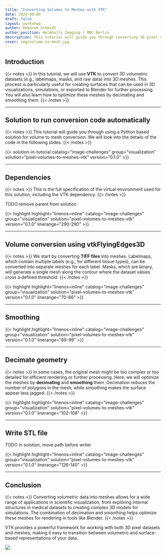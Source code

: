 ```yaml
---
title: "Converting Volumes to Meshes with VTK"
date: 2024-09-09
draft: false
layout: workshop
author: Deborah Schmidt
author_position: Helmholtz Imaging | MDC Berlin
description: This tutorial will guide you through converting 3D pixel datasets, such as labelmaps and masks, into 3D meshes using VTK.
cover: img/volume-to-mesh.jpg
---
```


## Introduction

{{< notes >}}
In this tutorial, we will use **VTK** to convert 3D volumetric datasets (e.g., labelmaps, masks, and raw data) into 3D meshes. This process is particularly useful for creating surfaces that can be used in 3D visualizations, simulations, or exported to Blender for further processing. You will also learn how to optimize these meshes by decimating and smoothing them.
{{< /notes >}}

---

## Solution to run conversion code automatically

{{< notes >}}
This tutorial will guide you through using a Python based solution for volume to mesh conversion. We will look 
into the details of the code in the following slides.
{{< /notes >}}

{{< solution-in-tutorial catalog="image-challenges" group="visualization" solution="pixel-volumes-to-meshes-vtk" version="0.1.0" >}}

---

## Dependencies

{{< notes >}}
This is the full specification of the virtual environment used for this solution, including the VTK dependency.
{{< /notes >}}

TODO remove parent from solution

{{< highlight highlight="linenos=inline" catalog="image-challenges" group="visualization" 
solution="pixel-volumes-to-meshes-vtk" version="0.1.0" linerange="290-290" >}}

---

## Volume conversion using vtkFlyingEdges3D

{{< notes >}}
We start by converting **TIFF files** into meshes. Labelmaps, which contain multiple labels (e.g., for different tissue types), can be converted into separate meshes for each label. Masks, which are binary, will generate a single mesh along the contour where the dataset values cross a defined threshold.
{{< /notes >}}

{{< highlight highlight="linenos=inline" catalog="image-challenges" group="visualization" 
solution="pixel-volumes-to-meshes-vtk" version="0.1.0" linerange="70-86" >}}

---

## Smoothing

{{< highlight highlight="linenos=inline" catalog="image-challenges" group="visualization" 
solution="pixel-volumes-to-meshes-vtk" version="0.1.0" linerange="89-99" >}}

---


## Decimate geometry

{{< notes >}}
In some cases, the original mesh might be too complex or too detailed for efficient rendering or further processing. Here, we will optimize the meshes by **decimating** and **smoothing** them. Decimation reduces the number of polygons in the mesh, while smoothing makes the surface appear less jagged.
{{< /notes >}}

{{< highlight highlight="linenos=inline" catalog="image-challenges" group="visualization" 
solution="pixel-volumes-to-meshes-vtk" version="0.1.0" linerange="102-108" >}}

---


## Write STL file

TODO in solution, move path before writer

{{< highlight highlight="linenos=inline" catalog="image-challenges" group="visualization" 
solution="pixel-volumes-to-meshes-vtk" version="0.1.0" linerange="126-140" >}}

---

## Conclusion

{{< notes >}}
Converting volumetric data into meshes allows for a wide range of applications in scientific visualization, from exploring internal structures in medical datasets to creating complex 3D models for simulations. The combination of decimation and smoothing helps optimize these meshes for rendering in tools like Blender.
{{< /notes >}}

VTK provides a powerful framework for working with both 3D pixel datasets and meshes, making it easy to transition between volumetric and surface-based representations of your data.

![](img/mesh-simplification.jpg)
